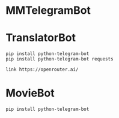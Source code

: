 # MMTelegramBot

# TranslatorBot
```
pip install python-telegram-bot
pip install python-telegram-bot requests

link https://openrouter.ai/
```

# MovieBot
```
pip install python-telegram-bot
```
